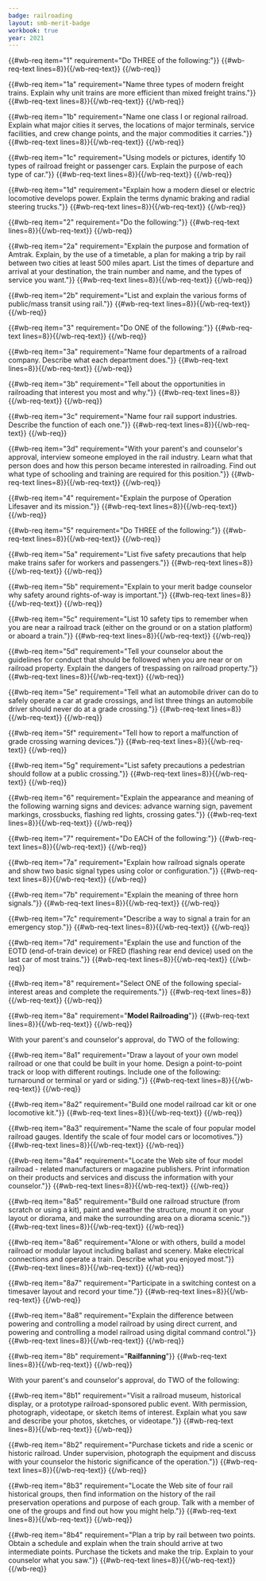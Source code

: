 ```yaml
---
badge: railroading
layout: smb-merit-badge
workbook: true
year: 2021
---
```



{{#wb-req item="1" requirement="Do THREE of the following:"}}
{{#wb-req-text lines=8}}{{/wb-req-text}}
{{/wb-req}}

{{#wb-req item="1a" requirement="Name three types of modern freight trains. Explain why unit trains are more efficient than mixed freight trains."}}
{{#wb-req-text lines=8}}{{/wb-req-text}}
{{/wb-req}}

{{#wb-req item="1b" requirement="Name one class I or regional railroad. Explain what major cities it serves, the locations of major terminals, service facilities, and crew change points, and the major commodities it carries."}}
{{#wb-req-text lines=8}}{{/wb-req-text}}
{{/wb-req}}

{{#wb-req item="1c" requirement="Using models or pictures, identify 10 types of railroad freight or passenger cars. Explain the purpose of each type of car."}}
{{#wb-req-text lines=8}}{{/wb-req-text}}
{{/wb-req}}

{{#wb-req item="1d" requirement="Explain how a modern diesel or electric locomotive develops power. Explain the terms dynamic braking and radial steering trucks."}}
{{#wb-req-text lines=8}}{{/wb-req-text}}
{{/wb-req}}

{{#wb-req item="2" requirement="Do the following:"}}
{{#wb-req-text lines=8}}{{/wb-req-text}}
{{/wb-req}}

{{#wb-req item="2a" requirement="Explain the purpose and formation of Amtrak. Explain, by the use of a timetable, a plan for making a trip by rail between two cities at least 500 miles apart. List the times of departure and arrival at your destination, the train number and name, and the types of service you want."}}
{{#wb-req-text lines=8}}{{/wb-req-text}}
{{/wb-req}}

{{#wb-req item="2b" requirement="List and explain the various forms of public/mass transit using rail."}}
{{#wb-req-text lines=8}}{{/wb-req-text}}
{{/wb-req}}

{{#wb-req item="3" requirement="Do ONE of the following:"}}
{{#wb-req-text lines=8}}{{/wb-req-text}}
{{/wb-req}}

{{#wb-req item="3a" requirement="Name four departments of a railroad company. Describe what each department does."}}
{{#wb-req-text lines=8}}{{/wb-req-text}}
{{/wb-req}}

{{#wb-req item="3b" requirement="Tell about the opportunities in railroading that interest you most and why."}}
{{#wb-req-text lines=8}}{{/wb-req-text}}
{{/wb-req}}

{{#wb-req item="3c" requirement="Name four rail support industries. Describe the function of each one."}}
{{#wb-req-text lines=8}}{{/wb-req-text}}
{{/wb-req}}

{{#wb-req item="3d" requirement="With your parent's and counselor's approval, interview someone employed in the rail industry. Learn what that person does and how this person became interested in railroading. Find out what type of schooling and training are required for this position."}}
{{#wb-req-text lines=8}}{{/wb-req-text}}
{{/wb-req}}

{{#wb-req item="4" requirement="Explain the purpose of Operation Lifesaver and its mission."}}
{{#wb-req-text lines=8}}{{/wb-req-text}}
{{/wb-req}}

{{#wb-req item="5" requirement="Do THREE of the following:"}}
{{#wb-req-text lines=8}}{{/wb-req-text}}
{{/wb-req}}

{{#wb-req item="5a" requirement="List five safety precautions that help make trains safer for workers and passengers."}}
{{#wb-req-text lines=8}}{{/wb-req-text}}
{{/wb-req}}

{{#wb-req item="5b" requirement="Explain to your merit badge counselor why safety around rights-of-way is important."}}
{{#wb-req-text lines=8}}{{/wb-req-text}}
{{/wb-req}}

{{#wb-req item="5c" requirement="List 10 safety tips to remember when you are near a railroad track (either on the ground or on a station platform) or aboard a train."}}
{{#wb-req-text lines=8}}{{/wb-req-text}}
{{/wb-req}}

{{#wb-req item="5d" requirement="Tell your counselor about the guidelines for conduct that should be followed when you are near or on railroad property. Explain the dangers of trespassing on railroad property."}}
{{#wb-req-text lines=8}}{{/wb-req-text}}
{{/wb-req}}

{{#wb-req item="5e" requirement="Tell what an automobile driver can do to safely operate a car at grade crossings, and list three things an automobile driver should never do at a grade crossing."}}
{{#wb-req-text lines=8}}{{/wb-req-text}}
{{/wb-req}}

{{#wb-req item="5f" requirement="Tell how to report a malfunction of grade crossing warning devices."}}
{{#wb-req-text lines=8}}{{/wb-req-text}}
{{/wb-req}}

{{#wb-req item="5g" requirement="List safety precautions a pedestrian should follow at a public crossing."}}
{{#wb-req-text lines=8}}{{/wb-req-text}}
{{/wb-req}}

{{#wb-req item="6" requirement="Explain the appearance and meaning of the following warning signs and devices: advance warning sign, pavement markings, crossbucks, flashing red lights, crossing gates."}}
{{#wb-req-text lines=8}}{{/wb-req-text}}
{{/wb-req}}

{{#wb-req item="7" requirement="Do EACH of the following:"}}
{{#wb-req-text lines=8}}{{/wb-req-text}}
{{/wb-req}}

{{#wb-req item="7a" requirement="Explain how railroad signals operate and show two basic signal types using color or configuration."}}
{{#wb-req-text lines=8}}{{/wb-req-text}}
{{/wb-req}}

{{#wb-req item="7b" requirement="Explain the meaning of three horn signals."}}
{{#wb-req-text lines=8}}{{/wb-req-text}}
{{/wb-req}}

{{#wb-req item="7c" requirement="Describe a way to signal a train for an emergency stop."}}
{{#wb-req-text lines=8}}{{/wb-req-text}}
{{/wb-req}}

{{#wb-req item="7d" requirement="Explain the use and function of the EOTD (end-of-train device) or FRED (flashing rear end device) used on the last car of most trains."}}
{{#wb-req-text lines=8}}{{/wb-req-text}}
{{/wb-req}}

{{#wb-req item="8" requirement="Select ONE of the following special-interest areas and complete the requirements."}}
{{#wb-req-text lines=8}}{{/wb-req-text}}
{{/wb-req}}

{{#wb-req item="8a" requirement="**Model Railroading**"}}
{{#wb-req-text lines=8}}{{/wb-req-text}}
{{/wb-req}}

With your parent's and counselor's approval, do TWO of the following:

{{#wb-req item="8a1" requirement="Draw a layout of your own model railroad or one that could be built in your home. Design a point-to-point track or loop with different routings. Include one of the following: turnaround or terminal or yard or siding."}}
{{#wb-req-text lines=8}}{{/wb-req-text}}
{{/wb-req}}

{{#wb-req item="8a2" requirement="Build one model railroad car kit or one locomotive kit."}}
{{#wb-req-text lines=8}}{{/wb-req-text}}
{{/wb-req}}

{{#wb-req item="8a3" requirement="Name the scale of four popular model railroad gauges. Identify the scale of four model cars or locomotives."}}
{{#wb-req-text lines=8}}{{/wb-req-text}}
{{/wb-req}}

{{#wb-req item="8a4" requirement="Locate the Web site of four model railroad - related manufacturers or magazine publishers. Print information on their products and services and discuss the information with your counselor."}}
{{#wb-req-text lines=8}}{{/wb-req-text}}
{{/wb-req}}

{{#wb-req item="8a5" requirement="Build one railroad structure (from scratch or using a kit), paint and weather the structure, mount it on your layout or diorama, and make the surrounding area on a diorama scenic."}}
{{#wb-req-text lines=8}}{{/wb-req-text}}
{{/wb-req}}

{{#wb-req item="8a6" requirement="Alone or with others, build a model railroad or modular layout including ballast and scenery. Make electrical connections and operate a train. Describe what you enjoyed most."}}
{{#wb-req-text lines=8}}{{/wb-req-text}}
{{/wb-req}}

{{#wb-req item="8a7" requirement="Participate in a switching contest on a timesaver layout and record your time."}}
{{#wb-req-text lines=8}}{{/wb-req-text}}
{{/wb-req}}

{{#wb-req item="8a8" requirement="Explain the difference between powering and controlling a model railroad by using direct current, and powering and controlling a model railroad using digital command control."}}
{{#wb-req-text lines=8}}{{/wb-req-text}}
{{/wb-req}}

{{#wb-req item="8b" requirement="**Railfanning**"}}
{{#wb-req-text lines=8}}{{/wb-req-text}}
{{/wb-req}}

With your parent's and counselor's approval, do TWO of the following:

{{#wb-req item="8b1" requirement="Visit a railroad museum, historical display, or a prototype railroad-sponsored public event. With permission, photograph, videotape, or sketch items of interest. Explain what you saw and describe your photos, sketches, or videotape."}}
{{#wb-req-text lines=8}}{{/wb-req-text}}
{{/wb-req}}

{{#wb-req item="8b2" requirement="Purchase tickets and ride a scenic or historic railroad. Under supervision, photograph the equipment and discuss with your counselor the historic significance of the operation."}}
{{#wb-req-text lines=8}}{{/wb-req-text}}
{{/wb-req}}

{{#wb-req item="8b3" requirement="Locate the Web site of four rail historical groups, then find information on the history of the rail preservation operations and purpose of each group. Talk with a member of one of the groups and find out how you might help."}}
{{#wb-req-text lines=8}}{{/wb-req-text}}
{{/wb-req}}

{{#wb-req item="8b4" requirement="Plan a trip by rail between two points. Obtain a schedule and explain when the train should arrive at two intermediate points. Purchase the tickets and make the trip. Explain to your counselor what you saw."}}
{{#wb-req-text lines=8}}{{/wb-req-text}}
{{/wb-req}}
